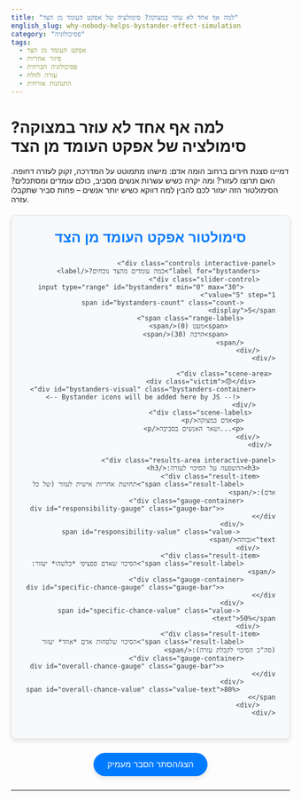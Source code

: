 ```yaml
---
title: "למה אף אחד לא עוזר במצוקה? סימולציה של אפקט העומד מן הצד"
english_slug: why-nobody-helps-bystander-effect-simulation
category: "פסיכולוגיה"
tags:
  - אפקט העומד מן הצד
  - פיזור אחריות
  - פסיכולוגיה חברתית
  - עזרה לזולת
  - התנהגות אזרחית
---
```


# למה אף אחד לא עוזר במצוקה? סימולציה של אפקט העומד מן הצד

דמיינו סצנת חירום ברחוב הומה אדם: מישהו מתמוטט על המדרכה, זקוק לעזרה דחופה. האם תרוצו לעזור? ומה יקרה כשיש עשרות אנשים מסביב, כולם עומדים ומסתכלים? הסימולטור הזה יעזור לכם להבין למה דווקא כשיש יותר אנשים – פחות סביר שתקבלו עזרה.

<div id="simulation-container" class="app-container">
    <div class="app-header">
        <h2>סימולטור אפקט העומד מן הצד</h2>
    </div>

    <div class="controls interactive-panel">
        <label for="bystanders">כמה עומדים מהצד נוכחים?</label>
        <div class="slider-control">
            <input type="range" id="bystanders" min="0" max="30" value="5" step="1">
            <span id="bystanders-count" class="count-display">5</span>
            <span class="range-labels">
                <span>מעט (0)</span>
                <span>הרבה (30)</span>
            </span>
        </div>
    </div>

     <div class="scene-area">
         <div class="victim">😞</div>
         <div id="bystanders-visual" class="bystanders-container">
             <!-- Bystander icons will be added here by JS -->
         </div>
          <div class="scene-labels">
            <p>אדם במצוקה</p>
            <p>...ושאר האנשים בסביבה</p>
        </div>
     </div>

    <div class="results-area interactive-panel">
        <h3>ההשפעה על הסיכוי לעזרה:</h3>
        <div class="result-item">
            <span class="result-label">תחושת אחריות אישית לעזור (של כל אדם):</span>
            <div class="gauge-container">
                 <div id="responsibility-gauge" class="gauge-bar"></div>
            </div>
             <span id="responsibility-value" class="value-text">גבוהה</span>
        </div>
        <div class="result-item">
            <span class="result-label">הסיכוי שאדם ספציפי *כלשהו* יעזור:</span>
            <div class="gauge-container">
                 <div id="specific-chance-gauge" class="gauge-bar"></div>
            </div>
             <span id="specific-chance-value" class="value-text">50%</span>
        </div>
        <div class="result-item">
            <span class="result-label">הסיכוי שלפחות אדם *אחד* יעזור (סה"כ הסיכוי לקבלת עזרה):</span>
            <div class="gauge-container">
                 <div id="overall-chance-gauge" class="gauge-bar"></div>
            </div>
             <span id="overall-chance-value" class="value-text">80%</span>
        </div>
    </div>
</div>

<button id="toggle-explanation" class="toggle-button">הצג/הסתר הסבר מעמיק</button>

<div id="explanation" class="explanation-container" style="display: none;">
    <h2>אפקט העומד מן הצד: הסבר מעמיק</h2>

    <p>כפי שראיתם בסימולציה, מספר האנשים הנוכחים במצב חירום משפיע באופן משמעותי על ההתנהגות שלנו ושל אחרים. תופעה זו נקראת 'אפקט העומד מן הצד'.</p>

    <h3>מהו אפקט העומד מן הצד?</h3>
    <p>אפקט העומד מן הצד (Bystander Effect) הוא תופעה בפסיכולוגיה חברתית שבה הסיכוי שאדם יגיש עזרה לקורבן יורד כאשר עדים נוספים נוכחים באירוע. ככל שיש יותר עדים, כך פוחת הסיכוי שאדם ספציפי יתערב ויסייע.</p>

    <h3>מאיפה הכל התחיל?</h3>
    <p>ההשראה למחקר פורץ הדרך על אפקט העומד מן הצד הגיעה מאירוע טרגי שהתרחש בשנת 1964 בניו יורק. קיטי ג'נובזה, צעירה, נרצחה מחוץ לבניין דירתה לעיני עשרות שכנים, אשר לפי הדיווחים, שמעו את זעקותיה אך לא התקשרו למשטרה או התערבו באופן פעיל. סיפור זה, למרות שפרטים מסוימים בו היו שנויים במחלוקת בדיעבד, עורר גל של שאלות מחקריות על הסיבות שבני אדם נמנעים מלעזור במצבי חירום כשיש עדים רבים.</p>

    <h3>הניסויים הקלאסיים של לאטאנה ודארלי</h3>
    <p>בעקבות מקרה קיטי ג'נובזה, הפסיכולוגים החברתיים בִּיבּ לַאטַאנֶה (Bibb Latané) וג'וֹן דַארְלִי (John Darley) ערכו סדרה של ניסויים פורצי דרך כדי לבחון אמפירית את התופעה. באחד הניסויים המפורסמים ביותר, נבדקים חשבו שהם משתתפים בדיון קבוצתי באמצעות אינטרקום, כאשר למעשה היו מבודדים. אחד ה"משתתפים" (שהיה למעשה שחקן) זייף התקף אפילפטי. התוצאות הראו באופן מובהק שככל שמספר ה"משתתפים" (העדים) בשיחה עלה, כך ירד הסיכוי שהנבדק הבודד ידווח על מקרה החירום, ולקח לו יותר זמן לעשות זאת אם כבר עשה זאת. ניסויים נוספים, כמו ניסוי "חדר העשן", הראו תוצאות דומות.</p>

    <h3>למה זה קורה? הגורמים הפסיכולוגיים המרכזיים</h3>
    <p>לאטאנה ודארלי הציעו מספר מנגנונים פסיכולוגיים שמסבירים את אפקט העומד מן הצד:</p>
    <ul>
        <li><strong>פיזור אחריות (Diffusion of Responsibility):</strong> בנוכחות עדים רבים, האחריות לעזור מתפזרת בין כולם. אדם בודד מרגיש פחות אחריות אישית לפעול, ומניח (או מקווה) שמישהו אחר ייקח על עצמו את המשימה. ככל שיש יותר אנשים, תחושת האחריות האישית של כל אחד נחלשת.</li>
        <li><strong>בורות פלורליסטית (Pluralistic Ignorance):</strong> במצב חירום עמום, אנשים מסתכלים על תגובותיהם של אחרים כדי להבין מה קורה והאם נדרשת עזרה. אם כולם נראים רגועים ולא מגיבים (אולי מתוך הסתכלות על האחרים), כל אחד יכול לטעות ולפרש את המצב כפחות חמור מכפי שהוא באמת, או להסיק שהתגובה המתאימה היא אי-תגובה. כל אחד חושב "אף אחד אחר לא נראה מודאג, אז כנראה שהכל בסדר", למרות שבלב כולם חשים אי-נוחות.</li>
        <li><strong>חשש מהערכה (Evaluation Apprehension):</strong> אנשים חוששים להיראות טיפשים, להתבייש, או לפעול בצורה שגויה בפומבי. הם חוששים שאם יתערבו, ייתכן שהם מפרשים את המצב באופן שגוי, יחמירו את המצב, או שפשוט לא יידעו מה לעשות ויתפסו כלא כשירים. החשש משיפוט שלילי על ידי העדים האחרים יכול לעכב את הפעולה.</li>
    </ul>

    <h3>כיצד ניתן להתגבר על אפקט העומד מן הצד? אסטרטגיות לעזרה במצבי חירום</h3>
    <p>למרות שהאפקט חזק, ניתן ואף חיוני להתגבר עליו. אם אתם עדים למצב חירום, הנה כמה דרכים להגדיל את הסיכוי לעזרה:</p>
    <ul>
        <li>**קחו אחריות אישית:** זכרו שהנטייה היא לפזר אחריות. מודעות לכך היא הצעד הראשון. החליטו שאתם לוקחים אחריות לפעול.</li>
        <li>**הסירו את העמימות:** אם המצב אינו ברור, אל תניחו שהכל בסדר רק כי אחרים לא מגיבים. גשו לבדוק, שאלו "הכל בסדר?" או "האם אתה צריך עזרה?".</li>
        <li>**התגברו על חשש מהערכה:** במצב חירום, עזרה כלשהי, גם אם אינה מושלמת, טובה יותר מאי-עזרה בכלל. זכרו שהמטרה היא להציל חיים או למנוע פגיעה, לא להיראות מושלמים.</li>
        <li>**הגדירו את האחריות:** אם ישנם עדים נוספים, פנו לאדם ספציפי והטילו עליו משימה ברורה. לדוגמה: "אתה, בחולצה האדומה! התקשר למד"א!" או "את, עם התיק הכחול! הישארי כאן עם האדם עד שתגיע עזרה!". הגדרה ספציפית של תפקידים מפחיתה את פיזור האחריות ואת בורות הפלורליסטית.</li>
        <li>**התחילו לעזור בעצמכם:** לעיתים קרובות, פעולה ראשונית של אדם אחד יכולה לשבור את מעגל אי-הפעולה ולעודד אחרים להצטרף.</li>
    </ul>

    <h3>מתי ואיפה האפקט פחות בא לידי ביטוי?</h3>
    <p>אפקט העומד מן הצד אינו בלתי נמנע ותמיד מתרחש. ישנם מצבים שבהם הסבירות לעזרה גבוהה יותר, גם בנוכחות עדים:</p>
    <ul>
        <li>**כאשר המצב ברור ואינו עמום:** אם ברור לחלוטין שמדובר במצב חירום ונדרשת עזרה, הסבירות לבורות פלורליסטית יורדת משמעותית.</li>
        <li>**בסביבה מוכרת או בין אנשים שמכירים זה את זה:** בקבוצה חברתית קטנה, בין חברים, שכנים או עמיתים לעבודה, תחושת האחריות ההדדית חזקה יותר, ופיזור האחריות פחות משפיע.</li>
        <li>**כאשר לעד יש הכשרה או ידע רלוונטי:** אדם עם הכשרה רפואית או עזרה ראשונה יחוש פחות בלבול וחשש מהערכה, ויטה יותר להתערב.</li>
        <li>**כאשר יש קשר כלשהו לקורבן:** אפילו קשר קלוש (למשל, אם הקורבן נראה כמו מישהו שמכירים) יכול להגביר את הסיכוי לעזרה.</li>
    </ul>
    <p>לסיכום, אפקט העומד מן הצד הוא תופעה מורכבת המושפעת מגורמים פסיכולוגיים וחברתיים. מודעות אליו והבנת מנגנוניו יכולה לסייע לנו להתגבר על הנטייה הטבעית לאי-פעולה ולהפוך לעדים אקטיביים ומועילים יותר בשעת צורך.</p>
</div>

<style>
    :root {
        --primary-color: #007bff; /* Blue */
        --secondary-color: #28a745; /* Green */
        --warning-color: #ffc107; /* Amber */
        --danger-color: #dc3545; /* Red */
        --light-bg: #f8f9fa; /* Light gray */
        --dark-text: #343a40; /* Dark gray */
        --border-color: #dee2e6; /* Light gray border */
        --card-bg: #ffffff; /* White */
        --shadow: 0 4px 8px rgba(0, 0, 0, 0.1);
        --border-radius: 8px;
        --gauge-bg: #e9ecef;
    }

    #simulation-container.app-container {
        direction: rtl;
        font-family: 'Heebo', sans-serif; /* Use a more modern font */
        background: var(--light-bg);
        border-radius: var(--border-radius);
        box-shadow: var(--shadow);
        padding: 25px;
        margin: 20px auto;
        max-width: 650px; /* Increased max width */
        color: var(--dark-text);
        border: 1px solid var(--border-color);
        overflow: hidden; /* Clear floats/flex issues */
    }

    .app-header {
        text-align: center;
        margin-bottom: 25px;
    }

    .app-header h2 {
        color: var(--primary-color);
        margin: 0;
        font-size: 1.8em;
        font-weight: 600;
    }

    .interactive-panel {
        background: var(--card-bg);
        border-radius: var(--border-radius);
        padding: 20px;
        margin-bottom: 25px;
        box-shadow: var(--shadow);
        border: 1px solid var(--border-color);
    }

    .controls {
         text-align: center; /* Center controls */
    }

    .controls label {
        font-size: 1.1em;
        margin-bottom: 15px; /* More space below label */
        display: block; /* Label on its own line */
        font-weight: 500;
        color: var(--dark-text);
    }

     .slider-control {
         display: flex;
         flex-direction: column;
         align-items: center;
         width: 100%; /* Use full width of panel */
     }

    .controls input[type="range"] {
        width: 90%; /* Slider width within its container */
        height: 8px; /* Thicker slider bar */
        background: var(--gauge-bg);
        border-radius: 5px;
        -webkit-appearance: none; /* Remove default styling */
        appearance: none;
        cursor: pointer;
        margin: 10px 0; /* Vertical margin */
         direction: ltr; /* Keep slider direction left-to-right */
    }

    .controls input[type="range"]::-webkit-slider-thumb {
        -webkit-appearance: none;
        appearance: none;
        width: 20px; /* Thumb size */
        height: 20px;
        background: var(--primary-color);
        border-radius: 50%;
        cursor: pointer;
        border: 2px solid var(--card-bg); /* White border around thumb */
        box-shadow: 0 2px 4px rgba(0, 0, 0, 0.2);
        transition: background 0.3s ease;
    }

    .controls input[type="range"]::-moz-range-thumb {
        width: 20px;
        height: 20px;
        background: var(--primary-color);
        border-radius: 50%;
        cursor: pointer;
         border: 2px solid var(--card-bg);
         box-shadow: 0 2px 4px rgba(0, 0, 0, 0.2);
         transition: background 0.3s ease;
    }

     .controls input[type="range"]:hover::-webkit-slider-thumb {
         background: var(--secondary-color);
     }
     .controls input[type="range"]:hover::-moz-range-thumb {
         background: var(--secondary-color);
     }


    .count-display {
        font-size: 1.2em;
        font-weight: bold;
        color: var(--primary-color);
        margin-top: 10px;
    }

     .range-labels {
         width: 90%;
         display: flex;
         justify-content: space-between;
         font-size: 0.8em;
         color: #6c757d;
     }


    .scene-area {
        text-align: center;
        margin-bottom: 25px;
        padding: 20px;
        background: linear-gradient(to bottom, #e0f7fa, #b2ebf2); /* Subtle gradient background */
        border-radius: var(--border-radius);
        border: 1px dashed #00bcd4; /* Cyan dashed border */
        position: relative; /* For positioning labels */
        min-height: 150px; /* Ensure enough space */
        display: flex;
        flex-direction: column;
        justify-content: center;
        align-items: center;
        overflow: hidden; /* Prevent bystander icons from overflowing */
    }

    .victim {
        font-size: 3em; /* Larger emoji/icon */
        margin-bottom: 15px;
        animation: pulse 2s infinite ease-in-out; /* Subtle animation for victim */
        display: inline-block; /* Allow animation */
    }

    @keyframes pulse {
        0% { transform: scale(1); opacity: 1; }
        50% { transform: scale(1.05); opacity: 0.8; }
        100% { transform: scale(1); opacity: 1; }
    }


    .bystanders-container {
        display: flex;
        flex-wrap: wrap; /* Allow icons to wrap to next line */
        justify-content: center;
        gap: 8px; /* Space between icons */
        margin-top: 10px;
        max-width: 100%; /* Don't exceed container width */
    }

    .bystander-icon {
        width: 15px; /* Size of each icon */
        height: 15px;
        background-color: #6c757d; /* Gray color for bystanders */
        border-radius: 50%; /* Make them circles */
        opacity: 0.8;
        transition: opacity 0.3s ease;
    }
     /* Optional: Add a class to slightly highlight when the number changes */
     .bystander-icon.new {
         animation: fadeInScale 0.5s ease-out;
     }

     @keyframes fadeInScale {
         0% { opacity: 0; transform: scale(0.5); }
         100% { opacity: 0.8; transform: scale(1); }
     }


    .scene-labels {
        margin-top: 15px;
        font-size: 0.9em;
        color: var(--dark-text);
        opacity: 0.8;
    }

     .scene-labels p {
         margin: 3px 0;
     }


    .results-area h3 {
        text-align: center;
        color: var(--dark-text);
        margin-top: 0;
        margin-bottom: 20px;
        font-size: 1.4em;
        font-weight: 600;
    }

    .result-item {
        margin-bottom: 20px;
        display: flex; /* Use flexbox for layout */
        flex-direction: column; /* Stack label, gauge, value */
        align-items: flex-start; /* Align content to the right (RTL) */
    }

     .result-label {
         font-weight: 500;
         margin-bottom: 8px; /* Space below label */
         color: var(--dark-text);
         font-size: 1em;
     }

     .value-text {
         font-weight: bold;
         font-size: 1.1em;
         color: var(--primary-color); /* Default color */
         margin-top: 5px; /* Space above value */
     }

     /* Color coding for value text */
     .value-text.high { color: var(--secondary-color); } /* Green */
     .value-text.medium { color: var(--warning-color); } /* Amber */
     .value-text.low { color: var(--danger-color); } /* Red */


    .gauge-container {
        width: 100%;
        height: 25px; /* Taller gauge */
        background-color: var(--gauge-bg);
        border-radius: 12.5px; /* Rounded ends */
        overflow: hidden;
        margin-top: 5px;
        border: 1px solid var(--border-color);
        box-shadow: inset 0 1px 3px rgba(0, 0, 0, 0.1); /* Inner shadow for depth */
    }

    .gauge-bar {
        height: 100%;
        width: 0%; /* Start at 0 and transition */
        transition: width 0.5s ease-in-out; /* Smooth transition for width changes */
        background: linear-gradient(to right, #a8dadc, #457b9d); /* Subtle gradient for bars */
    }

    /* Specific gauge colors - using different gradients or solid fills */
    #responsibility-gauge { background: linear-gradient(to right, #ffecb3, #ffc107); } /* Amber gradient */
    #specific-chance-gauge { background: linear-gradient(to right, #bbdefb, #2196F3); } /* Blue gradient */
    #overall-chance-gauge { background: linear-gradient(to right, #c8e6c9, #4CAF50); } /* Green gradient */


    /* Toggle Button Styling */
    .toggle-button {
        display: block;
        margin: 25px auto;
        padding: 12px 25px;
        font-size: 1.1em;
        cursor: pointer;
        background-color: var(--primary-color);
        color: var(--card-bg);
        border: none;
        border-radius: 25px; /* Pill shape */
        transition: background-color 0.3s ease, transform 0.1s ease;
        font-weight: 500;
        box-shadow: var(--shadow);
    }

    .toggle-button:hover {
        background-color: #0056b3; /* Darker blue */
    }

    .toggle-button:active {
        transform: scale(0.98); /* Slightly shrink on click */
    }


    /* Explanation Styling */
    .explanation-container {
        direction: rtl;
        font-family: 'Heebo', sans-serif;
        background: var(--card-bg);
        border-radius: var(--border-radius);
        box-shadow: var(--shadow);
        padding: 25px;
        margin: 20px auto;
        max-width: 650px;
        color: var(--dark-text);
        border: 1px solid var(--border-color);
        line-height: 1.7; /* Improved readability */
    }

    .explanation-container h2 {
        color: var(--primary-color);
        margin-top: 0;
        margin-bottom: 20px;
        font-size: 1.6em;
        font-weight: 600;
        text-align: center;
    }

    .explanation-container h3 {
        color: var(--dark-text);
        margin-top: 25px;
        margin-bottom: 15px;
        font-size: 1.3em;
        font-weight: 600;
        border-bottom: 2px solid var(--border-color);
        padding-bottom: 5px;
    }

    .explanation-container p {
        margin-bottom: 15px;
    }

    .explanation-container ul {
        margin-bottom: 15px;
        padding-right: 20px; /* Indent list items */
    }

    .explanation-container li {
        margin-bottom: 10px;
    }


    /* Responsive Adjustments (Basic) */
    @media (max-width: 700px) {
        #simulation-container.app-container,
        .explanation-container {
            padding: 15px;
            margin: 15px auto;
        }
         .app-header h2 {
             font-size: 1.5em;
         }
        .controls input[type="range"] {
            width: 95%;
        }
        .scene-area {
            padding: 15px;
        }
         .victim {
             font-size: 2.5em;
         }
         .bystander-icon {
             width: 12px;
             height: 12px;
         }
         .result-label {
             font-size: 0.95em;
         }
         .value-text {
             font-size: 1em;
         }
         .toggle-button {
             font-size: 1em;
             padding: 10px 20px;
         }
         .explanation-container h2 {
             font-size: 1.4em;
         }
          .explanation-container h3 {
             font-size: 1.2em;
         }
    }


</style>

<script>
    const bystandersInput = document.getElementById('bystanders');
    const bystandersCountSpan = document.getElementById('bystanders-count');
    const responsibilityGauge = document.getElementById('responsibility-gauge');
    const responsibilityValueSpan = document.getElementById('responsibility-value');
    const specificChanceGauge = document.getElementById('specific-chance-gauge');
    const specificChanceValueSpan = document.getElementById('specific-chance-value');
    const overallChanceGauge = document.getElementById('overall-chance-gauge');
    const overallChanceValueSpan = document.getElementById('overall-chance-value');
    const bystandersVisualContainer = document.getElementById('bystanders-visual'); // New: Container for visual bystanders
    const toggleButton = document.getElementById('toggle-explanation');
    const explanationDiv = document.getElementById('explanation');

    // Function to update bystander icons
    function updateBystanderVisual(count) {
        // Clear existing icons
        bystandersVisualContainer.innerHTML = '';
        // Add new icons based on the count
        for (let i = 0; i < count; i++) {
            const icon = document.createElement('div');
            icon.classList.add('bystander-icon');
            // Optional: Add a class for initial animation if desired (more complex)
            // icon.classList.add('new'); // Requires more logic to manage 'new' class
            bystandersVisualContainer.appendChild(icon);
        }
         // Simple approach: Add all at once. For animations, would need to track changes.
         // Let's keep it simple with static visual representation.
    }


    function updateSimulation() {
        const numBystanders = parseInt(bystandersInput.value, 10);
        bystandersCountSpan.textContent = numBystanders;

        // Update scene display (visual icons instead of text)
        updateBystanderVisual(numBystanders);


        // Calculate values (simplified psychological model for visualization)
        // Total potential helpers = user (1) + bystanders
        const totalPotentialHelpers = numBystanders + 1; // User is implicitly one potential helper

        // Responsibility: Decreases significantly with more people. Non-linear.
        // Scale 0-100. With 0 bystanders (only user), responsibility is high (e.g., 95%).
        // With 30, it's very low (e.g., 5%).
        // Formula: MaxResponsibility / (TotalPotentialHelpers ^ factor)
        const maxResponsibility = 100; // Start higher
        const responsibility = Math.max(5, maxResponsibility / Math.pow(totalPotentialHelpers, 0.9)); // Use power for non-linearity, slightly steeper curve

        // Specific Chance: Probability for one *random* person decreases.
        // Simple inverse relationship scaled. With 0 bystanders (total 1 potential helper including user), let's say 70% (you are likely to help).
        // With 30 (total 31 potential helpers), much lower.
        // Formula: BaseChance / TotalPotentialHelpers
        const baseChanceSpecific = 70; // Hypothetical chance *for one person* if *they were the only one* besides the victim
        // When part of a crowd, individual chance drops due to psychological factors. Let's model this reduced individual chance.
        const individualChanceInCrowd = baseChanceSpecific / Math.pow(totalPotentialHelpers, 1.2); // Individual chance reduced further in a crowd
         const specificChance = Math.max(3, individualChanceInCrowd); // Ensure minimum


        // Overall Chance: Chance at least one person helps.
        // This is 1 - (Probability nobody helps).
        // Probability nobody helps = (Probability a specific person *in the crowd* doesn't help)^N_total
        // Let's use the calculated 'individualChanceInCrowd' for each person's probability of NOT helping.
        // Prob_not_help_individual = (100 - specificChance) / 100; // Using the calculated specificChance (which is % chance someone *specific* helps)
        // Let's rethink the model slightly to align better with the explanation points (Diffusion, Pluralistic Ignorance).
        // Assume a base individual probability 'p' if *alone*. In a crowd, this 'p' is reduced.
        // Let p_alone = 0.8 (80% chance you help if alone).
        // In a crowd, each individual's chance becomes p_crowd = p_alone * (1 / N_total^k).
        // Prob. nobody helps = (1 - p_crowd)^N_total
        // This is mathematically complex and doesn't directly give the "specific person's chance" displayed.
        // Let's stick to the simpler model that *visually* reflects the concepts.

        // Revised Simple Model:
        // 1. Responsibility: Drops sharply with N.
        // 2. Specific Person's Chance: Drops sharply with N (due to diffusion, fear of evaluation).
        // 3. Overall Chance: Rises initially as more people *could* help, but then plateaus or slightly drops due to factors like pluralistic ignorance and stronger diffusion in very large crowds.

        // Let's adjust the Overall Chance calculation to show this effect.
        // Prob. nobody helps = (1 - (effective_individual_chance / 100)) ^ TotalPotentialHelpers
        // The 'effective_individual_chance' is the specificChance we calculated.
        const effectiveIndividualChance = specificChance; // Using the calculated specific chance %
        const probSomeoneHelps = 1 - Math.pow(1 - (effectiveIndividualChance / 100), totalPotentialHelpers);
        let overallChance = probSomeoneHelps * 100;

        // Apply a factor for very large crowds to potentially show the plateau/slight dip effect
        if (numBystanders > 15) { // Effects of confusion/pluralistic ignorance amplified beyond 15
             const reductionFactor = 1 - ((numBystanders - 15) * 0.008); // Small reduction per bystander over 15
             overallChance = overallChance * reductionFactor;
        }

        overallChance = Math.max(10, overallChance); // Ensure minimum overall chance


        // Update gauge widths and text values
        responsibilityGauge.style.width = `${responsibility}%`;
        // Assign text label and color class based on percentage
        if (responsibility > 75) { responsibilityValueSpan.textContent = 'גבוהה מאד'; responsibilityValueSpan.className = 'value-text high'; }
        else if (responsibility > 50) { responsibilityValueSpan.textContent = 'גבוהה'; responsibilityValueSpan.className = 'value-text high'; }
        else if (responsibility > 30) { responsibilityValueSpan.textContent = 'בינונית'; responsibilityValueSpan.className = 'value-text medium'; }
        else if (responsibility > 15) { responsibilityValueSpan.textContent = 'נמוכה'; responsibilityValueSpan.className = 'value-text low'; }
        else { responsibilityValueSpan.textContent = 'נמוכה מאד'; responsibilityValueSpan.className = 'value-text low'; }


        specificChanceGauge.style.width = `${specificChance}%`;
         if (specificChance > 60) specificChanceValueSpan.className = 'value-text high';
         else if (specificChance > 30) specificChanceValueSpan.className = 'value-text medium';
         else specificChanceValueSpan.className = 'value-text low';
        specificChanceValueSpan.textContent = `${specificChance.toFixed(0)}%`;

        overallChanceGauge.style.width = `${overallChance}%`;
         if (overallChance > 80) overallChanceValueSpan.className = 'value-text high';
         else if (overallChance > 50) overallChanceValueSpan.className = 'value-text medium';
         else overallChanceValueSpan.className = 'value-text low';
        overallChanceValueSpan.textContent = `${overallChance.toFixed(0)}%`;
    }

    // Initial update
    updateSimulation();

    // Add event listener
    bystandersInput.addEventListener('input', updateSimulation);

     // Toggle explanation visibility
    toggleButton.addEventListener('click', () => {
        const isHidden = explanationDiv.style.display === 'none';
        explanationDiv.style.display = isHidden ? 'block' : 'none';
        toggleButton.textContent = isHidden ? 'הסתר הסבר מעמיק' : 'הצג/הסתר הסבר מעמיק';
         // Scroll to the explanation when shown
         if (isHidden) {
             explanationDiv.scrollIntoView({ behavior: 'smooth', block: 'start' });
         }
    });

</script>
---